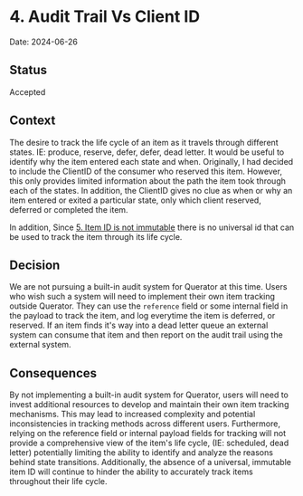 # 4. Audit Trail Vs Client ID

Date: 2024-06-26

## Status

Accepted

## Context

The desire to track the life cycle of an item as it travels through different states. IE: produce, reserve, defer, 
defer, dead letter. It would be useful to identify why the item entered each state and when. Originally, I had
decided to include the ClientID of the consumer who reserved this item. However, this only provides limited
information about the path the item took through each of the states. In addition, the ClientID gives no clue as
when or why an item entered or exited a particular state, only which client reserved, deferred or completed the
item.

In addition, Since [5. Item ID is not immutable](0004-item-id-is-not-immutable.md) there is no universal id that
can be used to track the item through its life cycle.

## Decision

We are not pursuing a built-in audit system for Querator at this time. Users who wish such a system will need to
implement their own item tracking outside Querator. They can use the `reference` field or some internal field in
the payload to track the item, and log everytime the item is deferred, or reserved. If an item finds it's way
into a dead letter queue an external system can consume that item and then report on the audit trail using the
external system.

## Consequences

By not implementing a built-in audit system for Querator, users will need to invest additional resources to 
develop and maintain their own item tracking mechanisms. This may lead to increased complexity and potential 
inconsistencies in tracking methods across different users. Furthermore, relying on the reference field or internal
payload fields for tracking will not provide a comprehensive view of the item's life cycle,
(IE: scheduled, dead letter) potentially limiting the ability to identify and analyze the reasons behind state 
transitions. Additionally, the absence of a universal, immutable item ID will continue to hinder the ability to 
accurately track items throughout their life cycle.
